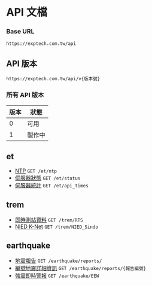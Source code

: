 # API 文檔

### Base URL
```
https://exptech.com.tw/api
```

## API 版本
`https://exptech.com.tw/api/v{版本號}`

### 所有 API 版本
| 版本 | 狀態   |
| ---- | ------ |
| 0    | 可用   |
| 1    | 製作中 |

## et
- [NTP]() `GET /et/ntp`
- [伺服器狀態]() `GET /et/status`
- [伺服器統計]() `GET /et/api_times`

## trem
- [即時測站資料]() `GET /trem/RTS`
- [NIED K-Net]() `GET /trem/NIED_Sindo`

## earthquake
- [地震報告](./earthquake/reports.md#獲取地震報告) `GET /earthquake/reports/`
- [編號地震詳細資訊](./earthquake/reports.md#獲取編號地震詳細資訊) `GET /earthquake/reports/{報告編號}`
- [強震即時警報]() `GET /earthquake/EEW`
